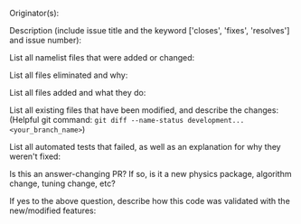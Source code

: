 Originator(s):

Description (include issue title and the keyword ['closes', 'fixes', 'resolves'] and issue number):

List all namelist files that were added or changed:

List all files eliminated and why:

List all files added and what they do:

List all existing files that have been modified, and describe the changes: 
(Helpful git command: `git diff --name-status development...<your_branch_name>`)

List all automated tests that failed, as well as an explanation for why they weren't fixed:

Is this an answer-changing PR? If so, is it a new physics package, algorithm change, tuning change, etc?

If yes to the above question, describe how this code was validated with the new/modified features:
